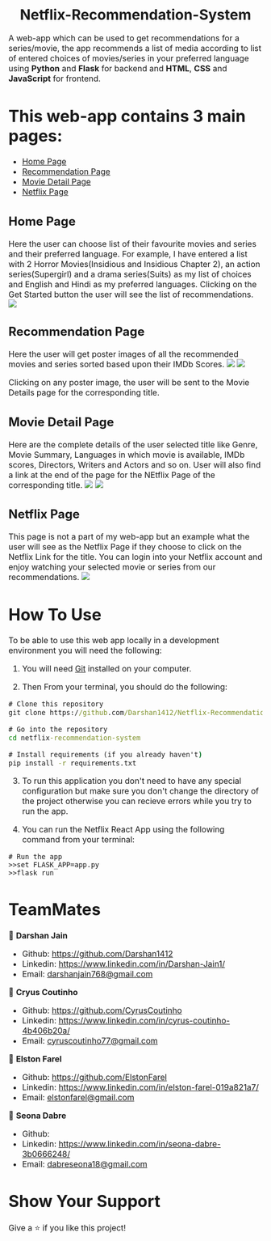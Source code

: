<h1 align="center">Netflix-Recommendation-System</h1>
<p><font size="3">
A web-app which can be used to get recommendations for a series/movie, the app recommends a list of media according to list of entered choices of movies/series in your preferred language using <strong>Python</strong> and <strong>Flask</strong> for backend and <strong>HTML</strong>, <strong>CSS</strong> and <strong>JavaScript</strong> for frontend.
</p>

 # This web-app contains 3 main pages:
- [Home Page](#home-page)
- [Recommendation Page](#recommendation-page)
- [Movie Detail Page](#movie-detail-page)
- [Netflix Page](#netflix-page)

## Home Page
Here the user can choose list of their favourite movies and series and their preferred language. For example, I have entered a list with 2 Horror Movies(Insidious and Insidious Chapter 2), an action series(Supergirl) and a drama series(Suits) as my list of choices and English and Hindi as my preferred languages.
Clicking on the Get Started button the user will see the list of recommendations.
![](/app/static/screenshots/Screenshot-HomePage.png)

## Recommendation Page
Here the user will get poster images of all the recommended movies and series sorted based upon their IMDb Scores.
![](/app/static/screenshots/Screenshot-RecommendationPage1.png)
![](/app/static/screenshots/Screenshot-RecommendationPage2.png)

Clicking on any poster image, the user will be sent to the Movie Details page for the corresponding title.

## Movie Detail Page
Here are the complete details of the user selected title like Genre, Movie Summary, Languages in which movie is available, IMDb scores, Directors, Writers and Actors and so on. User will also find a link at the end of the page for the NEtflix Page of the corresponding title. 
![](/app/static/screenshots/Screenshot-MovieDetailPage1.png)
![](/app/static/screenshots/Screenshot-MovieDetailPage2.png)

## Netflix Page
This page is not a part of my web-app but an example what the user will see as the Netflix Page if they choose to click on the Netflix Link for the title.
You can login into your Netflix account and enjoy watching your selected movie or series from our recommendations.
![](/app/static/screenshots/Screenshot-NetflixPage.png)

# How To Use

To be able to use this web app locally in a development environment you will need the following:

1) You will need [Git](https://git-scm.com) installed on your computer.

2) Then From your terminal, you should do the following:

```cmd
# Clone this repository
git clone https://github.com/Darshan1412/Netflix-Recommendation-System-ML-Project.git

# Go into the repository
cd netflix-recommendation-system

# Install requirements (if you already haven't)
pip install -r requirements.txt

```
3) To run this application you don't need to have any special configuration but make sure you don't change the directory of the project otherwise you can recieve errors while you try to run the app.

4) You can run the Netflix React App using the following command from your terminal:

```
# Run the app
>>set FLASK_APP=app.py
>>flask run
```

# TeamMates

👤 **Darshan Jain**
- Github: https://github.com/Darshan1412
- Linkedin: https://www.linkedin.com/in/Darshan-Jain1/
- Email: darshanjain768@gmail.com

👤 **Cryus Coutinho**
- Github: https://github.com/CyrusCoutinho
- Linkedin: https://www.linkedin.com/in/cyrus-coutinho-4b406b20a/
- Email: cyruscoutinho77@gmail.com

👤 **Elston Farel**
- Github: https://github.com/ElstonFarel
- Linkedin: https://www.linkedin.com/in/elston-farel-019a821a7/
- Email: elstonfarel@gmail.com

👤 **Seona Dabre**
- Github: 
- Linkedin: https://www.linkedin.com/in/seona-dabre-3b0666248/
- Email: dabreseona18@gmail.com



# Show Your Support 

Give a ⭐️ if you like this project!
